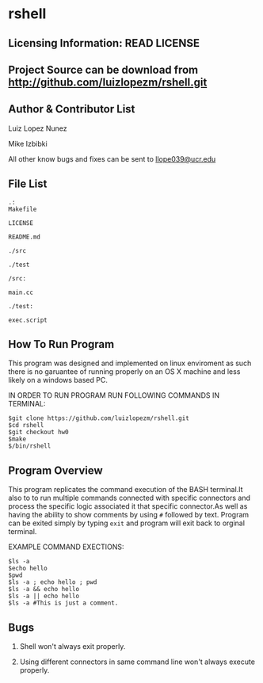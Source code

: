 rshell
======

Licensing Information: READ LICENSE
---

Project Source can be download from http://github.com/luizlopezm/rshell.git
----

Author & Contributor List
---------
Luiz Lopez Nunez

Mike Izbibki

All other know bugs and fixes can be sent to llope039@ucr.edu

File List
---------
```
.:
Makefile

LICENSE

README.md

./src

./test
```

```
/src:

main.cc
```

```
./test:

exec.script
```

How To Run Program
----------

This program was designed and implemented on linux enviroment as such 
there is no garuantee of running properly on an OS X machine and less 
likely on a windows based PC.

IN ORDER TO RUN PROGRAM RUN FOLLOWING COMMANDS IN TERMINAL:

```
$git clone https://github.com/luizlopezm/rshell.git
$cd rshell
$git checkout hw0
$make
$/bin/rshell
```

Program Overview
----------
This program replicates the command execution of the BASH terminal.It 
also to to run multiple commands connected with specific connectors and 
process the specific logic associated it that specific connector.As well
as having the ability to show comments by using `#` followed by text. Program
can be exited simply by typing `exit` and program will exit back to orginal
terminal.

EXAMPLE COMMAND EXECTIONS:

```
$ls -a
$echo hello
$pwd
$ls -a ; echo hello ; pwd
$ls -a && echo hello
$ls -a || echo hello
$ls -a #This is just a comment.
```

Bugs
----------
1. Shell won't always exit properly.

2. Using different connectors in same command line won't always execute properly.
